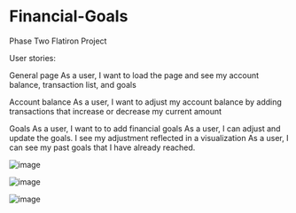 # Financial-Goals
Phase Two Flatiron Project

User stories:

General page
As a user, I want to load the page and see my account balance, transaction list, and goals

Account balance
As a user, I want to adjust my account balance by adding transactions that increase or decrease my current amount

Goals
As a user, I want to to add financial goals
As a user, I can adjust and update the goals. I see my adjustment reflected in a visualization
As a user, I can see my past goals that I have already reached. 


![image](https://user-images.githubusercontent.com/41603059/197641338-9f906367-e082-402d-bcc0-88c9da8ef10e.png)

![image](https://user-images.githubusercontent.com/41603059/197641435-be7ca540-2131-4260-9905-ad316b2de19c.png)

![image](https://user-images.githubusercontent.com/41603059/197641451-5ecaf58f-465e-45eb-b712-371463edf46d.png)
